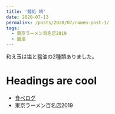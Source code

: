 ```yaml
---
title: '麺処 晴'
date: 2020-07-13
permalink: /posts/2020/07/ramen-post-1/
tags:
  - 東京ラーメン百名店2019
  - 醤油
---
```


和え玉は塩と醤油の2種類ありました。

Headings are cool
======

- [食べログ](https://tabelog.com/tokyo/A1311/A131104/13143115/)
- 東京ラーメン百名店2019
